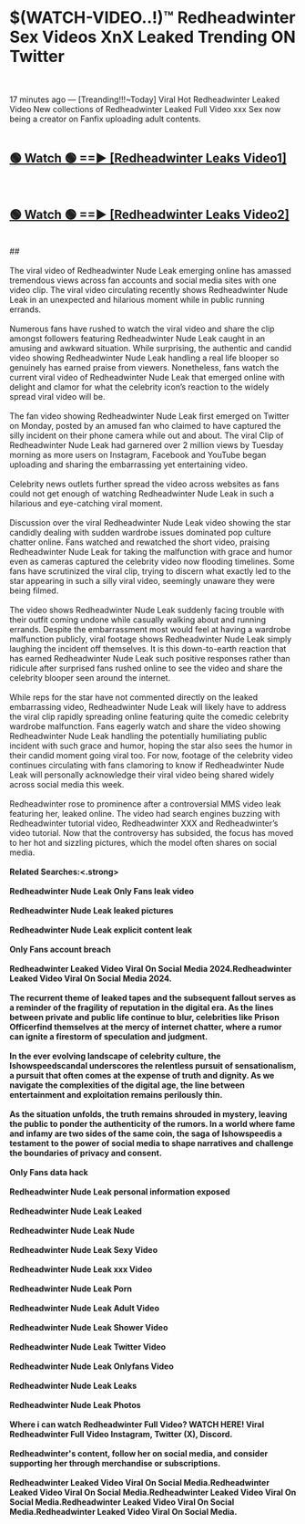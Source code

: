 # $(WATCH-VIDEO..!)™ Redheadwinter Sex Videos XnX Leaked Trending ON Twitter<br>
<br>

17 minutes ago — [Treanding!!!~Today] Viral Hot Redheadwinter Leaked Video New collections of Redheadwinter Leaked Full Video xxx Sex now being a creator on Fanfix uploading adult contents.
<br>
 <br>

##  <a href="https://best2vid.blogspot.com?title=Redheadwinter">🟢 Watch 🟢 ==► [Redheadwinter Leaks Video1]</a><br>
  <br>

##  <a href="https://best2vid.blogspot.com?title=Redheadwinter">🟢 Watch 🟢 ==► [Redheadwinter Leaks Video2]</a><br>
  <br>
  ##
  <br>
  <br>
The viral video of Redheadwinter Nude Leak emerging online has amassed tremendous views across fan accounts and social media sites with one video clip. The viral video circulating recently shows Redheadwinter Nude Leak in an unexpected and hilarious moment while in public running errands.
<br><br>
Numerous fans have rushed to watch the viral video and share the clip amongst followers featuring Redheadwinter Nude Leak caught in an amusing and awkward situation. While surprising, the authentic and candid video showing Redheadwinter Nude Leak handling a real life blooper so genuinely has earned praise from viewers. Nonetheless, fans watch the current viral video of Redheadwinter Nude Leak that emerged online with delight and clamor for what the celebrity icon’s reaction to the widely spread viral video will be.
<br><br>
The fan video showing Redheadwinter Nude Leak first emerged on Twitter on Monday, posted by an amused fan who claimed to have captured the silly incident on their phone camera while out and about. The viral Clip of Redheadwinter Nude Leak had garnered over 2 million views by Tuesday morning as more users on Instagram, Facebook and YouTube began uploading and sharing the embarrassing yet entertaining video.
<br><br>
Celebrity news outlets further spread the video across websites as fans could not get enough of watching Redheadwinter Nude Leak in such a hilarious and eye-catching viral moment.
<br><br>
Discussion over the viral Redheadwinter Nude Leak video showing the star candidly dealing with sudden wardrobe issues dominated pop culture chatter online. Fans watched and rewatched the short video, praising Redheadwinter Nude Leak for taking the malfunction with grace and humor even as cameras captured the celebrity video now flooding timelines. Some fans have scrutinized the viral clip, trying to discern what exactly led to the star appearing in such a silly viral video, seemingly unaware they were being filmed.
<br><br>
The video shows Redheadwinter Nude Leak suddenly facing trouble with their outfit coming undone while casually walking about and running errands. Despite the embarrassment most would feel at having a wardrobe malfunction publicly, viral footage shows Redheadwinter Nude Leak simply laughing the incident off themselves. It is this down-to-earth reaction that has earned Redheadwinter Nude Leak such positive responses rather than ridicule after surprised fans rushed online to see the video and share the celebrity blooper seen around the internet.
<br><br>
While reps for the star have not commented directly on the leaked embarrassing video, Redheadwinter Nude Leak will likely have to address the viral clip rapidly spreading online featuring quite the comedic celebrity wardrobe malfunction. Fans eagerly watch and share the video showing Redheadwinter Nude Leak handling the potentially humiliating public incident with such grace and humor, hoping the star also sees the humor in their candid moment going viral too. For now, footage of the celebrity video continues circulating with fans clamoring to know if Redheadwinter Nude Leak will personally acknowledge their viral video being shared widely across social media this week.
<br><br>
Redheadwinter rose to prominence after a controversial MMS video leak featuring her, leaked online. The video had search engines buzzing with Redheadwinter tutorial video, Redheadwinter XXX and Redheadwinter’s video tutorial. Now that the controversy has subsided, the focus has moved to her hot and sizzling pictures, which the model often shares on social media.
<br><br>
<strong>Related Searches:<.strong>
<br><br>
Redheadwinter Nude Leak Only Fans leak video
<br><br>
Redheadwinter Nude Leak leaked pictures
<br><br>
Redheadwinter Nude Leak explicit content leak
<br><br>
Only Fans account breach
<br><br>
Redheadwinter Leaked Video Viral On Social Media 2024.Redheadwinter Leaked Video Viral On Social Media 2024.
<br><br>
The recurrent theme of leaked tapes and the subsequent fallout serves as a reminder of the fragility of reputation in the digital era. As the lines between private and public life continue to blur, celebrities like Prison Officerfind themselves at the mercy of internet chatter, where a rumor can ignite a firestorm of speculation and judgment.
<br><br>
In the ever evolving landscape of celebrity culture, the Ishowspeedscandal underscores the relentless pursuit of sensationalism, a pursuit that often comes at the expense of truth and dignity. As we navigate the complexities of the digital age, the line between entertainment and exploitation remains perilously thin.
<br><br>
As the situation unfolds, the truth remains shrouded in mystery, leaving the public to ponder the authenticity of the rumors. In a world where fame and infamy are two sides of the same coin, the saga of Ishowspeedis a testament to the power of social media to shape narratives and challenge the boundaries of privacy and consent.
<br><br>
Only Fans data hack
<br><br>
Redheadwinter Nude Leak personal information exposed
<br><br>
Redheadwinter Nude Leak Leaked
<br><br>
Redheadwinter Nude Leak Nude
<br><br>
Redheadwinter Nude Leak Sexy Video
<br><br>
Redheadwinter Nude Leak xxx Video
<br><br>
Redheadwinter Nude Leak Porn
<br><br>
Redheadwinter Nude Leak Adult Video
<br><br>
Redheadwinter Nude Leak Shower Video
<br><br>
Redheadwinter Nude Leak Twitter Video
<br><br>
Redheadwinter Nude Leak Onlyfans Video
<br><br>
Redheadwinter Nude Leak Leaks
<br><br>
Redheadwinter Nude Leak Photos
<br><br>
Where i can watch Redheadwinter Full Video? WATCH HERE! Viral Redheadwinter Full Video Instagram, Twitter (X), Discord.
<br><br>
Redheadwinter's content, follow her on social media, and consider supporting her through merchandise or subscriptions.
<br><br>
Redheadwinter Leaked Video Viral On Social Media.Redheadwinter Leaked Video Viral On Social Media.Redheadwinter Leaked Video Viral On Social Media.Redheadwinter Leaked Video Viral On Social Media.Redheadwinter Leaked Video Viral On Social Media.